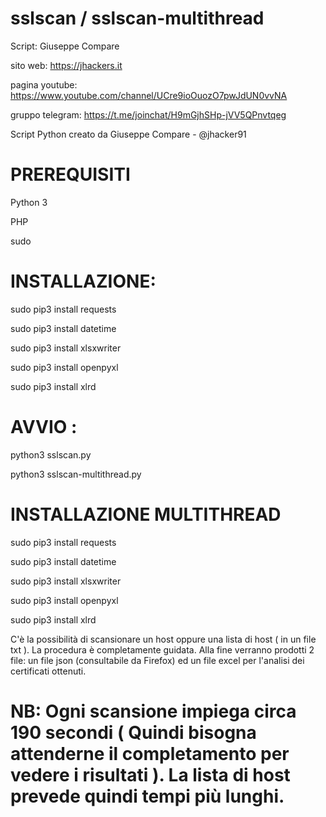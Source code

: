 # sslscan / sslscan-multithread

Script: Giuseppe Compare

sito web: https://jhackers.it

pagina youtube: https://www.youtube.com/channel/UCre9ioOuozO7pwJdUN0vvNA

gruppo telegram: https://t.me/joinchat/H9mGjhSHp-jVV5QPnvtqeg

Script Python creato da Giuseppe Compare - @jhacker91

# PREREQUISITI

Python 3

PHP

sudo

# INSTALLAZIONE:

sudo pip3 install requests

sudo pip3 install datetime

sudo pip3 install xlsxwriter

sudo pip3 install openpyxl

sudo pip3 install xlrd

# AVVIO :

python3 sslscan.py

python3 sslscan-multithread.py

# INSTALLAZIONE MULTITHREAD

sudo pip3 install requests

sudo pip3 install datetime

sudo pip3 install xlsxwriter

sudo pip3 install openpyxl

sudo pip3 install xlrd



C'è la possibilità di scansionare un host oppure una lista di host ( in un file txt ). La procedura è completamente guidata.
Alla fine verranno prodotti 2 file: un file json (consultabile da Firefox) ed un file excel per l'analisi dei certificati ottenuti.

# NB: Ogni scansione impiega circa 190 secondi ( Quindi bisogna attenderne il completamento per vedere i risultati ). La lista di host prevede quindi tempi più lunghi.

